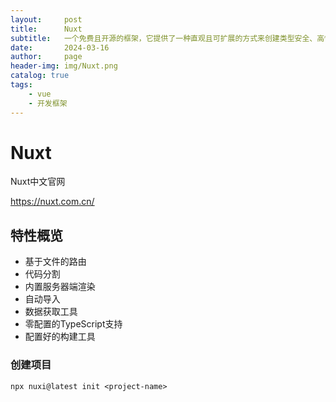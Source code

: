 ```yaml
---
layout:     post
title:      Nuxt
subtitle:   一个免费且开源的框架，它提供了一种直观且可扩展的方式来创建类型安全、高性能和生产级别的全栈Web应用和网站，使用的是Vue.js。
date:       2024-03-16
author:     page
header-img: img/Nuxt.png
catalog: true
tags:
    - vue
    - 开发框架
---
```


# Nuxt

Nuxt中文官网

https://nuxt.com.cn/

## 特性概览

- 基于文件的路由
- 代码分割
- 内置服务器端渲染
- 自动导入
- 数据获取工具
- 零配置的TypeScript支持
- 配置好的构建工具

### 创建项目

```shell
npx nuxi@latest init <project-name>
```
